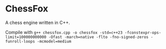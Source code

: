 # ChessFox

A chess engine written in C++.

Compile with ```g++ chessfox.cpp -o chessfox -std=c++23 -fconstexpr-ops-limit=100000000000 -Ofast -march=native -flto -fno-signed-zeros -funroll-loops -mcmodel=medium```